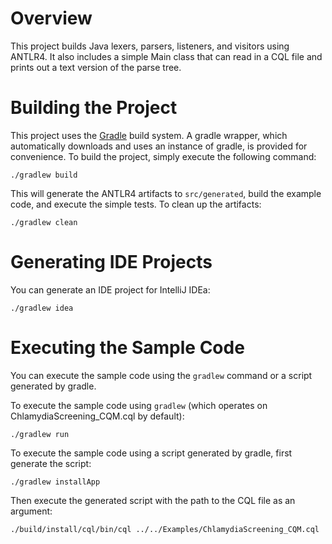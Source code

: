 # Overview

This project builds Java lexers, parsers, listeners, and visitors using ANTLR4.  It also includes a simple Main class
that can read in a CQL file and prints out a text version of the parse tree.

# Building the Project

This project uses the [Gradle](http://www.gradle.org/) build system.  A gradle wrapper, which automatically downloads
and uses an instance of gradle, is provided for convenience.  To build the project, simply execute the following
command:

    ./gradlew build

This will generate the ANTLR4 artifacts to `src/generated`, build the example code, and execute the simple tests.
To clean up the artifacts:

    ./gradlew clean

# Generating IDE Projects

You can generate an IDE project for IntelliJ IDEa:

    ./gradlew idea

# Executing the Sample Code

You can execute the sample code using the `gradlew` command or a script generated by gradle.

To execute the sample code using `gradlew` (which operates on ChlamydiaScreening_CQM.cql by default):

    ./gradlew run

To execute the sample code using a script generated by gradle, first generate the script:

    ./gradlew installApp

Then execute the generated script with the path to the CQL file as an argument:

    ./build/install/cql/bin/cql ../../Examples/ChlamydiaScreening_CQM.cql